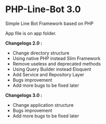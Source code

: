 # PHP-Line-Bot 3.0
Simple Line Bot Framework based on PHP

App file is on app folder.

**Changelogs 2.0 :**
- Change directory structure
- Using native PHP instead Slim Framework
- Remove useless and deprecated methods
- Using Query Builder instead Eloquent
- Add Service and Repository Layer
- Bugs improvement
- Add more bugs to be fixed later

**Changelogs 3.0 :**
- Change application structure
- Bugs improvement
- Add more bugs to be fixed later